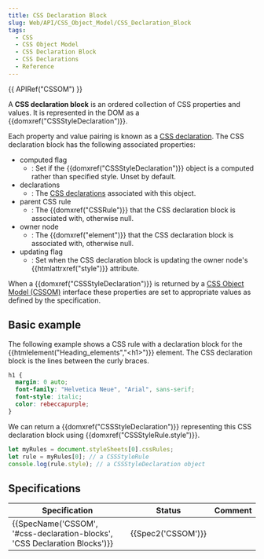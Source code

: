 ```yaml
---
title: CSS Declaration Block
slug: Web/API/CSS_Object_Model/CSS_Declaration_Block
tags:
  - CSS
  - CSS Object Model
  - CSS Declaration Block
  - CSS Declarations
  - Reference
---
```

{{ APIRef("CSSOM") }}

A **CSS declaration block** is an ordered collection of CSS properties and values. It is represented in the DOM as a {{domxref("CSSStyleDeclaration")}}.

Each property and value pairing is known as a [CSS declaration](/en-US/docs/Web/API/CSS_Object_Model/CSS_Declaration). The CSS declaration block has the following associated properties:

- computed flag
  - : Set if the {{domxref("CSSStyleDeclaration")}} object is a computed rather than specified style. Unset by default.
- declarations
  - : The [CSS declarations](/en-US/docs/Web/API/CSS_Object_Model/CSS_Declaration) associated with this object.
- parent CSS rule
  - : The {{domxref("CSSRule")}} that the CSS declaration block is associated with, otherwise null.
- owner node
  - : The {{domxref("element")}} that the CSS declaration block is associated with, otherwise null.
- updating flag
  - : Set when the CSS declaration block is updating the owner node's {{htmlattrxref("style")}} attribute.

When a {{domxref("CSSStyleDeclaration")}} is returned by a [CSS Object Model (CSSOM)](/en-US/docs/Web/API/CSS_Object_Model) interface these properties are set to appropriate values as defined by the specification.

## Basic example

The following example shows a CSS rule with a declaration block for the {{htmlelement("Heading_elements","&lt;h1&gt;")}} element. The CSS declaration block is the lines between the curly braces.

```css
h1 {
  margin: 0 auto;
  font-family: "Helvetica Neue", "Arial", sans-serif;
  font-style: italic;
  color: rebeccapurple;
}
```

We can return a {{domxref("CSSStyleDeclaration")}} representing this CSS declaration block using {{domxref("CSSStyleRule.style")}}.

```js
let myRules = document.styleSheets[0].cssRules;
let rule = myRules[0]; // a CSSStyleRule
console.log(rule.style); // a CSSStyleDeclaration object
```

## Specifications

| Specification                                                                                        | Status                   | Comment |
| ---------------------------------------------------------------------------------------------------- | ------------------------ | ------- |
| {{SpecName('CSSOM', '#css-declaration-blocks', 'CSS Declaration Blocks')}} | {{Spec2('CSSOM')}} |         |
